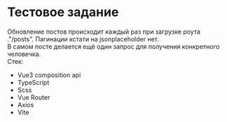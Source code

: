 # Тестовое задание
Обновление постов происходит каждый раз при загрузке роута ."/posts". Пагинации кстати на jsonplaceholder нет. \
В самом посте делается ещё один запрос для получения конкретного человечка. \
Стек:
- Vue3 composition api
- TypeScript
- Scss
- Vue Router
- Axios
- Vite
